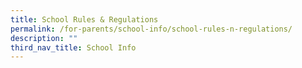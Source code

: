 ```yaml
---
title: School Rules & Regulations
permalink: /for-parents/school-info/school-rules-n-regulations/
description: ""
third_nav_title: School Info
---
```

